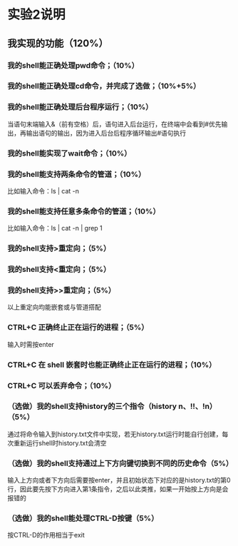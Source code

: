 # 实验2说明
## 我实现的功能（120%）
### 我的shell能正确处理pwd命令；（10%）
### 我的shell能正确处理cd命令，并完成了选做；（10%+5%）
### 我的shell能正确处理后台程序运行；（10%）
当语句末端输入&（前有空格）后，语句进入后台运行，在终端中会看到#优先输出，再输出语句的输出，因为进入后台后程序循环输出#语句执行
### 我的shell能实现了wait命令；（10%）
### 我的shell能支持两条命令的管道；（10%）
比如输入命令：ls | cat -n
### 我的shell能支持任意多条命令的管道；（10%）
比如输入命令：ls | cat -n | grep 1
### 我的shell支持>重定向；（5%）
### 我的shell支持<重定向；（5%）
### 我的shell支持>>重定向；（5%）
以上重定向均能嵌套或与管道搭配
### CTRL+C 正确终止正在运行的进程；（5%）
输入时需按enter
### CTRL+C 在 shell 嵌套时也能正确终止正在运行的进程；（10%）
### CTRL+C 可以丢弃命令；（10%）
### （选做）我的shell支持history的三个指令（history n、!!、!n）（5%）
通过将命令输入到history.txt文件中实现，若无history.txt运行时能自行创建，每次重新运行shell时history.txt会清空
### （选做）我的shell支持通过上下方向键切换到不同的历史命令（5%）
输入上方向或者下方向后需要按enter，并且初始状态下对应的是history.txt的第0行，因此要先按下方向进入第1条指令，之后以此类推，如果一开始按上方向是会报错的
### （选做）我的shell能处理CTRL-D按键（5%）
按CTRL-D的作用相当于exit
